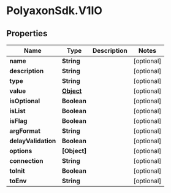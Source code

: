 # PolyaxonSdk.V1IO

## Properties

Name | Type | Description | Notes
------------ | ------------- | ------------- | -------------
**name** | **String** |  | [optional] 
**description** | **String** |  | [optional] 
**type** | **String** |  | [optional] 
**value** | [**Object**](.md) |  | [optional] 
**isOptional** | **Boolean** |  | [optional] 
**isList** | **Boolean** |  | [optional] 
**isFlag** | **Boolean** |  | [optional] 
**argFormat** | **String** |  | [optional] 
**delayValidation** | **Boolean** |  | [optional] 
**options** | **[Object]** |  | [optional] 
**connection** | **String** |  | [optional] 
**toInit** | **Boolean** |  | [optional] 
**toEnv** | **String** |  | [optional] 


